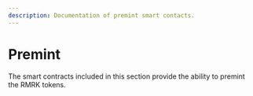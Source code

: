 ```yaml
---
description: Documentation of premint smart contacts.
---
```


# Premint

The smart contracts included in this section provide the ability to premint the RMRK tokens.
